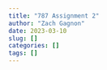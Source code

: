 ```yaml
---
title: "787 Assignment 2"
author: "Zach Gagnon"
date: 2023-03-10
slug: []
categories: []
tags: []
---
```


